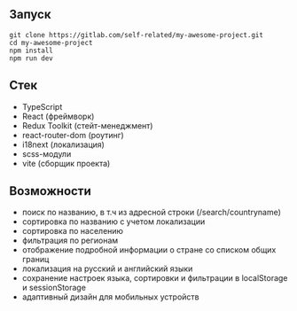 ## Запуск
```
git clone https://gitlab.com/self-related/my-awesome-project.git
cd my-awesome-project
npm install
npm run dev
```
## Стек
- TypeScript
- React (фреймворк)
- Redux Toolkit (стейт-менеджмент)
- react-router-dom (роутинг)
- i18next (локализация)
- scss-модули 
- vite (сборщик проекта)

## Возможности
- поиск по названию, в т.ч из адресной строки (/search/countryname)
- сортировка по названию с учетом локализации
- сортировка по населению
- фильтрация по регионам
- отображение подробной информации о стране со списком общих границ
- локализация на русский и английский языки
- сохранение настроек языка, сортировки и фильтрации в localStorage и sessionStorage
- адаптивный дизайн для мобильных устройств